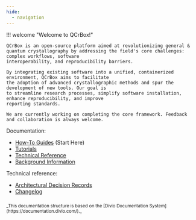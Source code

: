 ```yaml
---
hide:
  - navigation
---
```


!!! welcome "Welcome to QCrBox!"

    QCrBox is an open-source platform aimed at revolutionizing general &
    quantum crystallography by addressing the field's core challenges: complex workflows, software
    interoperability, and reproducibility barriers.

    By integrating existing software into a unified, containerized environment, QCrBox aims to facilitate
    the adoption of advanced crystallographic methods and spur the development of new tools. Our goal is
    to streamline research processes, simplify software installation, enhance reproducibility, and improve
    reporting standards.

    We are currently working on completing the core framework. Feedback and collaboration is always welcome.


Documentation:

- [How-To Guides](how_to_guides/contents.md) (Start Here)
- [Tutorials](tutorials/contents.md)
- [Technical Reference](technical_reference/contents.md)
- [Background Information](background_info/contents.md)


Technical reference:

- [Architectural Decision Records](ADRs/README.md)
- [Changelog](CHANGELOG.md)


<div style="font-size:smaller; margin-top:2em" markdown>
_This documentation structure is based on the [Divio Documentation System](https://documentation.divio.com/)._
</div>
